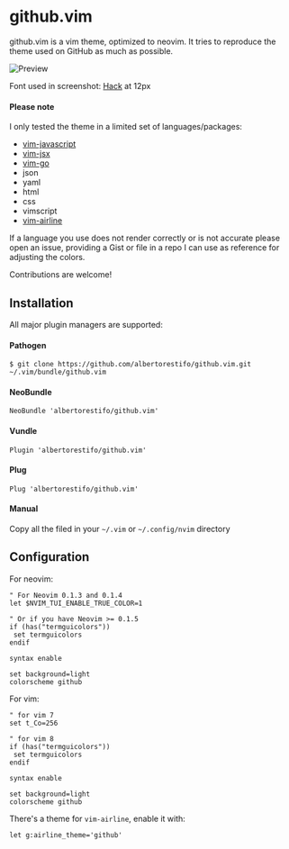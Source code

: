 # github.vim

github.vim is a vim theme, optimized to neovim. It tries to reproduce the
theme used on GitHub as much as possible.

![Preview](https://i.imgur.com/cdxSVlZ.png)

Font used in screenshot: [Hack](https://github.com/chrissimpkins/Hack) at 12px

#### Please note

I only tested the theme in a limited set of languages/packages:

- [vim-javascript](https://github.com/pangloss/vim-javascript)
- [vim-jsx](https://github.com/mxw/vim-jsx)
- [vim-go](https://github.com/fatih/vim-go)
- json
- yaml
- html
- css
- vimscript
- [vim-airline](https://github.com/vim-airline/vim-airline)

If a language you use does not render correctly or is not accurate please open
an issue, providing a Gist or file in a repo I can use as reference for
adjusting the colors.

Contributions are welcome!

## Installation

All major plugin managers are supported:

#### Pathogen

```
$ git clone https://github.com/albertorestifo/github.vim.git ~/.vim/bundle/github.vim
```

#### NeoBundle

```
NeoBundle 'albertorestifo/github.vim'
```

#### Vundle

```
Plugin 'albertorestifo/github.vim'
```

#### Plug

```
Plug 'albertorestifo/github.vim'
```

#### Manual

Copy all the filed in your `~/.vim` or `~/.config/nvim` directory


## Configuration

For neovim:

```vim
" For Neovim 0.1.3 and 0.1.4
let $NVIM_TUI_ENABLE_TRUE_COLOR=1

" Or if you have Neovim >= 0.1.5
if (has("termguicolors"))
 set termguicolors
endif

syntax enable

set background=light
colorscheme github
```

For vim:

```vim
" for vim 7
set t_Co=256

" for vim 8
if (has("termguicolors"))
 set termguicolors
endif

syntax enable

set background=light
colorscheme github
```

There's a theme for `vim-airline`, enable it with:

```vim
let g:airline_theme='github'
```

